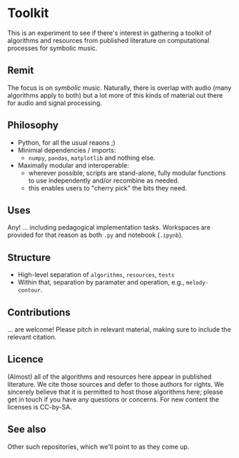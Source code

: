 # Toolkit

This is an experiment to see if there's interest in gathering a toolkit of algorithms and resources from published literature on computational processes for symbolic music.

## Remit 

The focus is on _symbolic_ music.
Naturally, there is overlap with audio (many algorithms apply to both)
but a lot more of this kinds of material out there for audio and signal processing.

## Philosophy

- Python, for all the usual reaons ;)
- Minimial dependencies / imports:
  - `numpy`, `pandas`, `matplotlib` and nothing else.
- Maximally modular and interoperable:
  - wherever possible, scripts are stand-alone, fully modular functions to use independently and/or recombine as needed.
  - this enables users to "cherry pick" the bits they need.

## Uses

Any!
... including pedagogical implementation tasks.
Workspaces are provided for that reason as both `.py` and notebook (`.ipynb`).

## Structure

- High-level separation of `algorithms`, `resources`, `tests`
- Within that, separation by paramater and operation, e.g., `melody-contour`.

## Contributions

... are welcome! Please pitch in relevant material, making sure to include the relevant citation.

## Licence

(Almost) all of the algorithms and resources here appear in published literature.
We cite those sources and defer to those authors for rights.
We sincerely believe that it is permitted to host those algorithms here; please get in touch if you have any questions or concerns.
For new content the licenses is CC-by-SA.

## See also

Other such repositories, which we'll point to as they come up.

